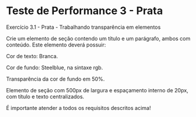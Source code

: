 # Teste de Performance 3 - Prata

Exercício 3.1 - Prata - Trabalhando transparência em elementos

Crie um elemento de seção contendo um título e um parágrafo, ambos com conteúdo. Este elemento deverá possuir:

Cor de texto: Branca.

Cor de fundo: Steelblue, na sintaxe rgb.

Transparência da cor de fundo em 50%.

Elemento de seção com 500px de largura e espaçamento interno de 20px, com título e texto centralizados.

É importante atender a todos os requisitos descritos acima!
